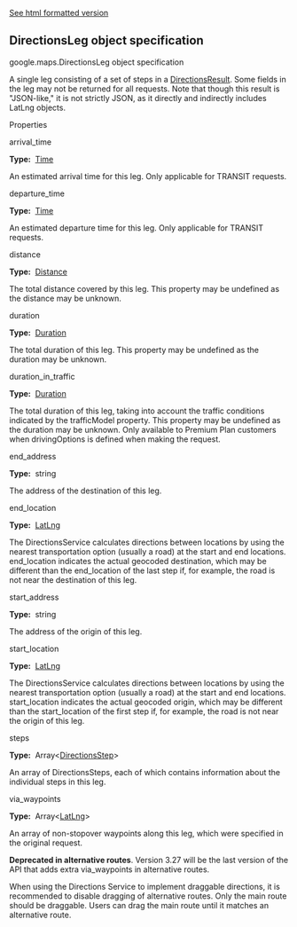 [See html formatted version](https://huasofoundries.github.io/google-maps-documentation/DirectionsLeg.html)


DirectionsLeg object specification
----------------------------------

google.maps.DirectionsLeg object specification

A single leg consisting of a set of steps in a [DirectionsResult](https://github.com/amenadiel/google-maps-documentation/blob/master/docs/DirectionsResult.md). Some fields in the leg may not be returned for all requests. Note that though this result is "JSON-like," it is not strictly JSON, as it directly and indirectly includes LatLng objects.

Properties

arrival\_time

**Type:**  [Time](https://github.com/amenadiel/google-maps-documentation/blob/master/docs/Time.md)

An estimated arrival time for this leg. Only applicable for TRANSIT requests.

departure\_time

**Type:**  [Time](https://github.com/amenadiel/google-maps-documentation/blob/master/docs/Time.md)

An estimated departure time for this leg. Only applicable for TRANSIT requests.

distance

**Type:**  [Distance](https://github.com/amenadiel/google-maps-documentation/blob/master/docs/Distance.md)

The total distance covered by this leg. This property may be undefined as the distance may be unknown.

duration

**Type:**  [Duration](https://github.com/amenadiel/google-maps-documentation/blob/master/docs/Duration.md)

The total duration of this leg. This property may be undefined as the duration may be unknown.

duration\_in\_traffic

**Type:**  [Duration](https://github.com/amenadiel/google-maps-documentation/blob/master/docs/Duration.md)

The total duration of this leg, taking into account the traffic conditions indicated by the trafficModel property. This property may be undefined as the duration may be unknown. Only available to Premium Plan customers when drivingOptions is defined when making the request.

end\_address

**Type:**  string

The address of the destination of this leg.

end\_location

**Type:**  [LatLng](https://github.com/amenadiel/google-maps-documentation/blob/master/docs/LatLng.md)

The DirectionsService calculates directions between locations by using the nearest transportation option (usually a road) at the start and end locations. end\_location indicates the actual geocoded destination, which may be different than the end\_location of the last step if, for example, the road is not near the destination of this leg.

start\_address

**Type:**  string

The address of the origin of this leg.

start\_location

**Type:**  [LatLng](https://github.com/amenadiel/google-maps-documentation/blob/master/docs/LatLng.md)

The DirectionsService calculates directions between locations by using the nearest transportation option (usually a road) at the start and end locations. start\_location indicates the actual geocoded origin, which may be different than the start\_location of the first step if, for example, the road is not near the origin of this leg.

steps

**Type:**  Array<[DirectionsStep](https://github.com/amenadiel/google-maps-documentation/blob/master/docs/DirectionsStep.md)\>

An array of DirectionsSteps, each of which contains information about the individual steps in this leg.

via\_waypoints

**Type:**  Array<[LatLng](https://github.com/amenadiel/google-maps-documentation/blob/master/docs/LatLng.md)\>

An array of non-stopover waypoints along this leg, which were specified in the original request.

**Deprecated in alternative routes**. Version 3.27 will be the last version of the API that adds extra via\_waypoints in alternative routes.

When using the Directions Service to implement draggable directions, it is recommended to disable dragging of alternative routes. Only the main route should be draggable. Users can drag the main route until it matches an alternative route.